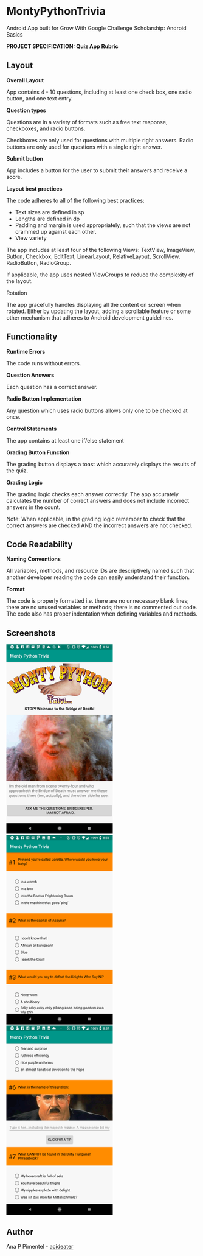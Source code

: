 # MontyPythonTrivia
Android App built for Grow With Google Challenge Scholarship: Android Basics

**PROJECT SPECIFICATION: Quiz App Rubric**

## Layout
**Overall Layout** 

App contains 4 - 10 questions, including at least one check box, one radio button, and one text entry.

**Question types**

Questions are in a variety of formats such as free text response, checkboxes, and radio buttons.

Checkboxes are only used for questions with multiple right answers. Radio buttons are only used for questions with a single right answer.

**Submit button**

App includes a button for the user to submit their answers and receive a score.

**Layout best practices**

The code adheres to all of the following best practices:

* Text sizes are defined in sp
* Lengths are defined in dp
* Padding and margin is used appropriately, such that the views are not crammed up against each other.
* View variety

The app includes at least four of the following Views: TextView, ImageView, Button, Checkbox, EditText, LinearLayout, RelativeLayout, ScrollView, RadioButton, RadioGroup.

If applicable, the app uses nested ViewGroups to reduce the complexity of the layout.

Rotation

The app gracefully handles displaying all the content on screen when rotated. Either by updating the layout, adding a scrollable feature or some other mechanism that adheres to Android development guidelines.

## Functionality

**Runtime Errors**

The code runs without errors.

**Question Answers**

Each question has a correct answer.

**Radio Button Implementation**

Any question which uses radio buttons allows only one to be checked at once.

**Control Statements**

The app contains at least one if/else statement

**Grading Button Function**

The grading button displays a toast which accurately displays the results of the quiz.

**Grading Logic**

The grading logic checks each answer correctly. The app accurately calculates the number of correct answers and does not include incorrect answers in the count.

Note: When applicable, in the grading logic remember to check that the correct answers are checked AND the incorrect answers are not checked.

## Code Readability

**Naming Conventions**

All variables, methods, and resource IDs are descriptively named such that another developer reading the code can easily understand their function.

**Format**

The code is properly formatted i.e. there are no unnecessary blank lines; there are no unused variables or methods; there is no commented out code.
The code also has proper indentation when defining variables and methods.

## Screenshots

<img src="https://github.com/acideater/MontyPythonTrivia/blob/master/screenshots/mp001.png?raw=true" width="280">
<img src="https://github.com/acideater/MontyPythonTrivia/blob/master/screenshots/mp002.png?raw=true" width="280">
<img src="https://github.com/acideater/MontyPythonTrivia/blob/master/screenshots/mp003.png?raw=true" width="280">

## Author

Ana P Pimentel - [acideater](https://github.com/acideater)

